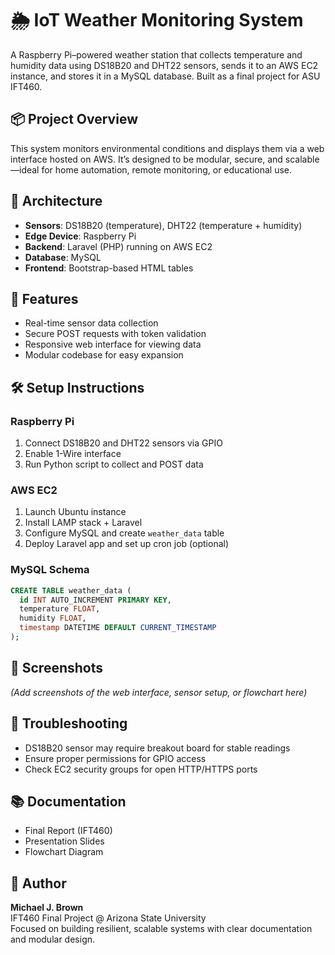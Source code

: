 # 🌦️ IoT Weather Monitoring System

A Raspberry Pi–powered weather station that collects temperature and humidity data using DS18B20 and DHT22 sensors, sends it to an AWS EC2 instance, and stores it in a MySQL database. Built as a final project for ASU IFT460.

## 📦 Project Overview

This system monitors environmental conditions and displays them via a web interface hosted on AWS. It’s designed to be modular, secure, and scalable—ideal for home automation, remote monitoring, or educational use.

## 🧱 Architecture

- **Sensors**: DS18B20 (temperature), DHT22 (temperature + humidity)  
- **Edge Device**: Raspberry Pi  
- **Backend**: Laravel (PHP) running on AWS EC2  
- **Database**: MySQL  
- **Frontend**: Bootstrap-based HTML tables

## 🚀 Features

- Real-time sensor data collection  
- Secure POST requests with token validation  
- Responsive web interface for viewing data  
- Modular codebase for easy expansion

## 🛠️ Setup Instructions

### Raspberry Pi
1. Connect DS18B20 and DHT22 sensors via GPIO  
2. Enable 1-Wire interface  
3. Run Python script to collect and POST data

### AWS EC2
1. Launch Ubuntu instance  
2. Install LAMP stack + Laravel  
3. Configure MySQL and create `weather_data` table  
4. Deploy Laravel app and set up cron job (optional)

### MySQL Schema
```sql
CREATE TABLE weather_data (
  id INT AUTO_INCREMENT PRIMARY KEY,
  temperature FLOAT,
  humidity FLOAT,
  timestamp DATETIME DEFAULT CURRENT_TIMESTAMP
);
```

## 📸 Screenshots  
*(Add screenshots of the web interface, sensor setup, or flowchart here)*

## 🧪 Troubleshooting  
- DS18B20 sensor may require breakout board for stable readings  
- Ensure proper permissions for GPIO access  
- Check EC2 security groups for open HTTP/HTTPS ports  

## 📚 Documentation  
- Final Report (IFT460)  
- Presentation Slides  
- Flowchart Diagram  

## 🧠 Author  
**Michael J. Brown**  
IFT460 Final Project @ Arizona State University  
Focused on building resilient, scalable systems with clear documentation and modular design.
